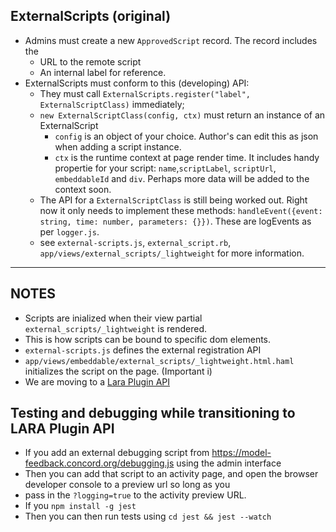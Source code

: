 ## ExternalScripts (original)

* Admins must create a new `ApprovedScript` record.  The record includes the
    * URL to the remote script
    * An internal label for reference.
* ExternalScripts must conform to this (developing) API:
    * They must call `ExternalScripts.register("label", ExternalScriptClass)` immediately;
    * `new ExternalScriptClass(config, ctx)` must return an instance of an ExternalScript
        * `config` is an object of your choice.  Author's can edit this as json when adding a script instance.
        * `ctx` is the runtime context at page render time. It includes handy propertie for your script:
        `name`,`scriptLabel`, `scriptUrl`, `embeddableId` and `div`. Perhaps more data will be added to the context soon.
    * The API for a `ExternalScriptClass` is still being worked out.  Right now it only needs to implement these methods:
        `handleEvent({event: string, time: number, parameters: {}})`. These are logEvents as per `logger.js`.
    * see `external-scripts.js`, `external_script.rb`, `app/views/external_scripts/_lightweight` for more information.

----

## NOTES
- Scripts are inialized when their view partial `external_scripts/_lightweight` is rendered.
- This is how scripts can be bound to specific dom elements.
- `external-scripts.js` defines the external registration API
- `app/views/embeddable/external_scripts/_lightweight.html.haml` initializes the script on the page. (Important i)
- We are moving to a [Lara Plugin API](lara-plugin-api.md)

## Testing and debugging while transitioning to LARA Plugin API
* If you add an external debugging script from https://model-feedback.concord.org/debugging.js using the admin interface
* Then you can add that script to an activity page, and open the browser developer console to a preview url so long as you
* pass in the `?logging=true` to the activity preview URL.
* If you `npm install -g jest`
* Then you can then run tests using `cd jest && jest --watch`

